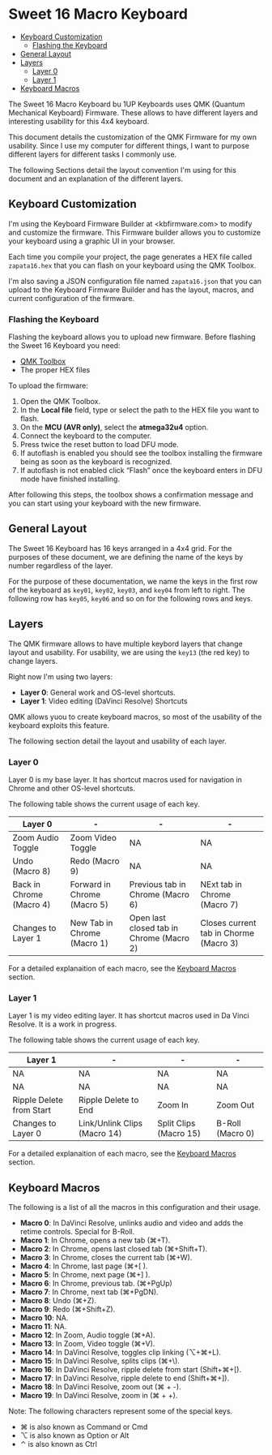 # Sweet 16 Macro Keyboard

- [Keyboard Customization](#keyboard-customization)
  - [Flashing the Keyboard](#flashing-the-keyboard)
- [General Layout](#general-layout)
- [Layers](#layers)
  - [Layer 0](#layer-0)
  - [Layer 1](#layer-1)
- [Keyboard Macros](#keyboard-macros)

The Sweet 16 Macro Keyboard bu 1UP Keyboards uses QMK (Quantum Mechanical Keyboard) Firmware. These allows to have different layers and interesting usability for this 4x4 keyboard.

This document details the customization of the QMK Firmware for my own usability. Since I use my computer for different things, I want to purpose different layers for different tasks I commonly use.

The following Sections detail the layout convention I'm using for this document and an explanation of the different layers.

## Keyboard Customization

I'm using the Keyboard Firmware Builder
at <kbfirmware.com> to modify and customize the firmware. This Firmware builder allows you to customize your keyboard using a graphic UI in your browser.

Each time you compile your project, the page generates a HEX file called `zapata16.hex` that you can flash on your keyboard using the QMK Toolbox.

I'm also saving a JSON configuration file named `zapata16.json` that you can upload to the Keyboard Firmware Builder and has the layout, macros, and current configuration of the firmware.

### Flashing the Keyboard

Flashing the keyboard allows you to upload new firmware. Before flashing the Sweet 16 Keyboard you need:

- [QMK Toolbox](https://qmk.fm/toolbox/)
- The proper HEX files

To upload the firmware:

1. Open the QMK Toolbox.
2. In the **Local file** field, type or select the path to the HEX file you want to flash.
3. On the **MCU (AVR only)**, select the **atmega32u4** option.
4. Connect the keyboard to the computer.
5. Press twice the reset button to load DFU mode.
6. If autoflash is enabled you should see the toolbox installing the firmware being as soon as the keyboard is recognized.
7. If autoflash is not enabled click “Flash” once the keyboard enters in DFU mode have finished installing.

After following this steps, the toolbox shows a confirmation message and you can start using your keyboard with the new firmware.

## General Layout

The Sweet 16 Keyboard has 16 keys arranged in a 4x4 grid. For the purposes of these document, we are defining the name of the keys by number regardless of the layer.

For the purpose of these documentation, we name the keys in the first row of the keyboard as `key01`, `key02`, `key03`, and `key04` from left to right. The following row has `key05`, `key06` and so on for the following rows and keys.

## Layers

The QMK firmware allows to have multiple keybord layers that change layout and usability. For usability, we are using the `key13` (the red key) to change layers.

Right now I'm using two layers:

- **Layer 0**: General work and OS-level shortcuts.
- **Layer 1**: Video editing (DaVinci Resolve) Shortcuts

QMK allows yuou to create keyboard macros, so most of the usability of the keyboard exploits this feature.

The following section detail the layout and usability of each layer.

### Layer 0

Layer 0 is my base layer. It has shortcut macros used for navigation in Chrome and other OS-level shortcuts.

The following table shows the current usage of each key.


| Layer 0 | - | - | - |
|-|-|-|-|
| Zoom Audio Toggle | Zoom Video Toggle | NA | NA |
| Undo (Macro 8) | Redo (Macro 9) | NA | NA |
| Back in Chrome (Macro 4) | Forward in Chrome (Macro 5) | Previous tab in Chrome (Macro 6) | NExt tab in Chrome (Macro 7) |
| Changes to Layer 1 | New Tab in Chrome (Macro 1) | Open last closed tab in Chrome (Macro 2) | Closes current tab in Chorme (Macro 3) |

For a detailed explanaition of each macro, see the [Keyboard Macros](#keyboard-macros) section.

### Layer 1

Layer 1 is my video editing layer. It has shortcut macros used in Da Vinci Resolve. It is a work in progress.

The following table shows the current usage of each key.


| Layer 1 | - | - | - |
|-|-|-|-|
| NA | NA | NA | NA |
| NA | NA | NA | NA |
| Ripple Delete from Start | Ripple Delete to End | Zoom In | Zoom Out |
| Changes to Layer 0 |  Link/Unlink Clips (Macro 14) | Split Clips (Macro 15) | B-Roll (Macro 0) |

For a detailed explanaition of each macro, see the [Keyboard Macros](#keyboard-macros) section.


## Keyboard Macros

The following is a list of all the macros in this configuration and their usage.

- **Macro 0**: In DaVinci Resolve, unlinks audio and video and adds the retime controls. Special for B-Roll.
- **Macro 1**: In Chrome, opens a new tab (⌘+T).
- **Macro 2**: In Chrome, opens last closed tab (⌘+Shift+T).
- **Macro 3**: In Chrome, closes the current tab (⌘+W).
- **Macro 4**: In Chrome, last page (⌘+[ ).
- **Macro 5**: In Chrome, next page (⌘+] ).
- **Macro 6**: In Chrome, previous tab. (⌘+PgUp)
- **Macro 7**: In Chrome, next tab (⌘+PgDN).
- **Macro 8**: Undo (⌘+Z).
- **Macro 9**: Redo (⌘+Shift+Z).
- **Macro 10**: NA.
- **Macro 11**: NA.
- **Macro 12**: In Zoom, Audio toggle (⌘+A).
- **Macro 13**: In Zoom, Video toggle (⌘+V).
- **Macro 14**: In DaVinci Resolve, toggles clip linking (⌥+⌘+L).
- **Macro 15**: In DaVinci Resolve, splits clips (⌘+\\).
- **Macro 16**: In DaVinci Resolve, ripple delete from start (Shift+⌘+[).
- **Macro 17**: In DaVinci Resolve, ripple delete to end (Shift+⌘+]).
- **Macro 18**: In DaVinci Resolve, zoom out (⌘ + -).
- **Macro 19**: In DaVinci Resolve, zoom in (⌘ + +).

Note: The following characters represent some of the special keys.
- ⌘ is also known as Command or Cmd
- ⌥ is also known as Option or Alt
- ⌃ is also known as Ctrl